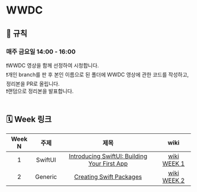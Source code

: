 # WWDC 
## 🚫 규칙
### 매주 금요일 14:00 - 16:00
❗️WWDC 영상을 함께 선정하여 시청합니다. <br>
❗️개인 branch를 판 후 본인 이름으로 된 폴더에 WWDC 영상에 관한 코드를 작성하고, 정리본을 PR로 올립니다. <br>
❗️랜덤으로 정리본을 발표합니다. <br>
<br>


## 🗓️ Week 링크
|Week N | 주제  | 제목 | wiki |
|:--:|:--:|:--:|:--:|
| 1 | SwiftUI| [Introducing SwiftUI: Building Your First App](https://developer.apple.com/videos/play/wwdc2019/204/)| [wiki WEEK 1](https://github.com/TodayStudy-iOS/WWDC/wiki/%F0%9F%92%9C-%5BWEEK-1%5D-Introducing-SwiftUI:-Building-Your-First-App-%E2%80%90-20241223) |
| 2 | Generic | [Creating Swift Packages](https://developer.apple.com/videos/play/wwdc2019/410) | [wiki WEEK 2](https://github.com/TodayStudy-Developers/iOS_WWDC/wiki/%F0%9F%92%9C-%5BWEEK-2%5D--Creating-Swift-Packages-%E2%80%90-20250103) |

<br>
